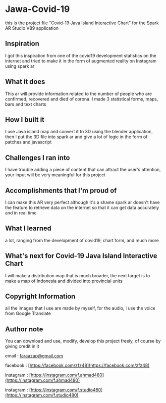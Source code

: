 # Jawa-Covid-19
this is the project file "Covid-19 Java Island Interactive Chart" for the Spark AR Studio V89 application

## Inspiration
I got this inspiration from one of the covid19 development statistics on the internet and tried to make it in the form of augmented reality on Instagram using spark ar

## What it does
This ar will provide information related to the number of people who are confirmed, recovered and died of corona. I made 3 statistical forms, maps, bars and text charts

## How I built it
I use Java island map and convert it to 3D using the blender application, then I put the 3D file into spark ar and give a lot of logic in the form of patches and javascript

## Challenges I ran into
I have trouble adding a piece of content that can attract the user's attention, your input will be very meaningful for this project

## Accomplishments that I'm proud of
I can make this AR very perfect although it's a shame spark ar doesn't have the feature to retrieve data on the internet so that it can get data accurately and in real time

## What I learned
a lot, ranging from the development of covid19, chart form, and much more

## What's next for Covid-19 Java Island Interactive Chart
I will make a distribution map that is much broader, the next target is to make a map of Indonesia and divided into provincial units

## Copyright Information
all the images that I use are made by myself, for the audio, I use the voice from Google Translate

## Author note
You can download and use, modify, develop this project freely, of course by giving credit in it

email : faraazap@gmail.com

facebook : [https://facebook.com/zfz48](https://facebook.com/zfz48)

instagram : [https://instagram.com/f.ahmad480](https://instagram.com/f.ahmad480)

instagram : [https://instagram.com/f.studio480](https://instagram.com/f.studio480)
